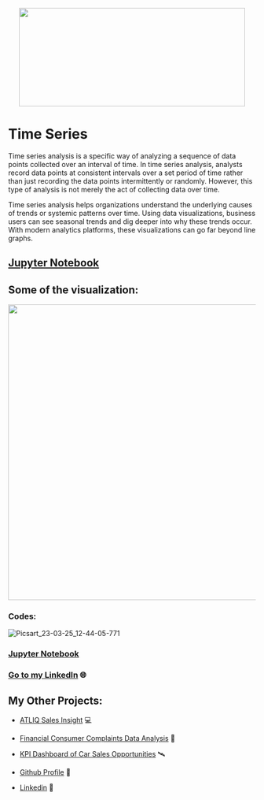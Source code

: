 <p align="center">
  <img width="460" height="200" src="https://user-images.githubusercontent.com/124501309/227701760-a6c08816-62cb-4fa7-b184-129098d65015.png">
</p>

# Time Series

Time series analysis is a specific way of analyzing a sequence of data points collected over an interval of time. In time series analysis, analysts record data points at consistent intervals over a set period of time rather than just recording the data points intermittently or randomly. However, this type of analysis is not merely the act of collecting data over time. 

Time series analysis helps organizations understand the underlying causes of trends or systemic patterns over time. Using data visualizations, business users can see seasonal trends and dig deeper into why these trends occur. With modern analytics platforms, these visualizations can go far beyond line graphs. 

## [Jupyter Notebook](https://github.com/gulshang7/Data-Visualization-with-Python/blob/main/Time%20series/Time%20Series.ipynb)

## Some of the visualization:

<p align="center">
  <img width="900" height="600" src="https://user-images.githubusercontent.com/124501309/227704229-7a466e14-2f3b-4be7-89f1-f63040b4b2e2.jpg">
</p>

### Codes:

![Picsart_23-03-25_12-44-05-771](https://user-images.githubusercontent.com/124501309/227704504-86f95a64-cd2b-47bb-a9cb-08bf11540601.jpg)

### [Jupyter Notebook](https://github.com/gulshang7/Data-Visualization-with-Python/blob/main/Time%20series/Time%20Series.ipynb)
### [Go to my LinkedIn](https://www.linkedin.com/in/gulshan-gedam-362905209/) 🌐

## My Other Projects:

- [ATLIQ Sales Insight](https://github.com/gulshang7/ATLIQ_Sales_Insight_Data_Analysis_using_SQL_and_Tableau) 💻

- [Financial Consumer Complaints Data Analysis](https://github.com/gulshang7/Financial-Consumer-Complaints-Data-Analysis-Using-Tableau-Dashboard) 📜

- [KPI Dashboard of Car Sales Opportunities](https://github.com/gulshang7/KPI_Dashboard_of_Car_sales_Win_Loss_Data_Analysis_using_Excel_and_Tableau) 🛰️

- [Github Profile](https://github.com/gulshang7) 🧮

- [Linkedin](https://www.linkedin.com/in/gulshan-gedam-362905209/) 🤝
